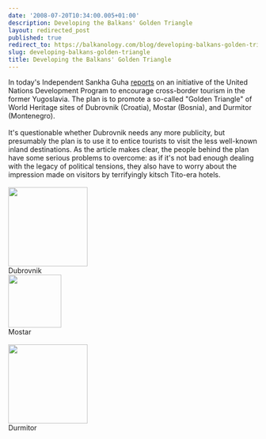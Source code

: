 ```yaml
---
date: '2008-07-20T10:34:00.005+01:00'
description: Developing the Balkans' Golden Triangle
layout: redirected_post
published: true
redirect_to: https://balkanology.com/blog/developing-balkans-golden-triangle/
slug: developing-balkans-golden-triangle
title: Developing the Balkans' Golden Triangle
---
```


In today's Independent Sankha Guha <a href="http://www.independent.co.uk/travel/europe/dont-mention-the-war-its-time-to-build-on-the-peace-872171.html">reports</a> on an initiative of the United Nations Development Program to encourage cross-border tourism in the former Yugoslavia. The plan is to promote a so-called "Golden Triangle" of World Heritage sites of Dubrovnik (Croatia), Mostar (Bosnia), and Durmitor (Montenegro). <br /><br />It's questionable whether Dubrovnik needs any more publicity, but presumably the plan is to use it to entice tourists to visit the less well-known inland destinations. As the article makes clear, the people behind the plan have some serious problems to overcome: as if it's not bad enough dealing with the legacy of political tensions, they also have to worry about the impression made on visitors by terrifyingly kitsch Tito-era hotels.<br /><br /><a href="http://www.pbase.com/alangrant/image/38346313"><img alt="" border="0" src="http://www.pbase.com/alangrant/image/38346313/small.jpg" style="cursor: pointer; cursor: hand; width: 160px;" /></a><br />Dubrovnik<br /><a href="http://www.pbase.com/alangrant/image/85621685"><img alt="" border="0" src="http://www.pbase.com/alangrant/image/85621685/small.jpg" style="cursor: pointer; cursor: hand; width: 107px;" /></a><br />Mostar<br /><br /><a href="http://www.pbase.com/alangrant/image/69299659"><img alt="" border="0" src="http://www.pbase.com/alangrant/image/69299659/small.jpg" style="cursor: pointer; cursor: hand; width: 160px;" /></a><br />Durmitor